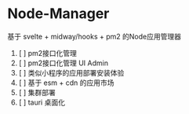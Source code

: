 # Node-Manager

基于 svelte + midway/hooks + pm2 的Node应用管理器

1. [ ] pm2接口化管理
2. [ ] pm2接口化管理 UI Admin
3. [ ] 类似小程序的应用部署安装体验
4. [ ] 基于 esm + cdn 的应用市场
5. [ ] 集群部署
6. [ ] tauri 桌面化
